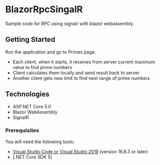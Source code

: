 # BlazorRpcSingalR

Sample code for RPC using signalr with blazor webassembly.

## Getting Started

Run the application and go to Primes page. 

* Each client, when it starts, it receives from server current maximum value to find prime numbers
* Client calculates them locally and send result back to server
* Another client gets new limit to find next range of prime numbers

## Technologies
* ASP.NET Core 5.0
* Blazor WebAssembly
* SignalR


### Prerequisites
You will need the following tools:

* [Visual Studio Code or Visual Studio 2019](https://visualstudio.microsoft.com/vs/) (version 16.8.3 or later)
* [.NET Core SDK 5]
 
